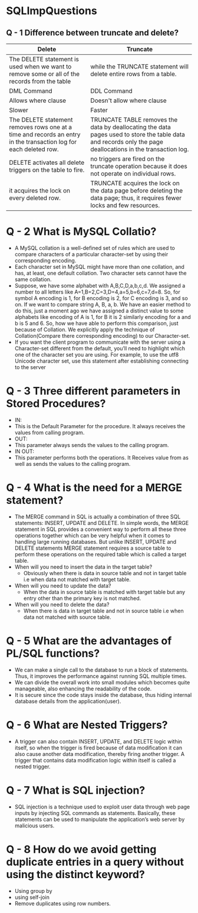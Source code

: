 # SQLImpQuestions

## Q - 1 Difference between truncate and delete?

| Delete | Truncate |
| ------ | -------- |
| The DELETE statement is used when we want to remove some or all of the records from the table | while the TRUNCATE statement will delete entire rows from a table. |
| DML Command| DDL Command | 
| Allows where clause | Doesn't allow where clause |
| Slower | Faster |
| The DELETE statement removes rows one at a time and records an entry in the transaction log for each deleted row. | TRUNCATE TABLE removes the data by deallocating the data pages used to store the table data and records only the page deallocations in the transaction log. |
| DELETE activates all delete triggers on the table to fire. | no triggers are fired on the truncate operation because it does not operate on individual rows. |
| it acquires the lock on every deleted row. | TRUNCATE acquires the lock on the data page before deleting the data page; thus, it requires fewer locks and few resources. |


# Q - 2 What is MySQL Collatio?
- A MySQL collation is a well-defined set of rules which are used to compare characters of a particular character-set by using their corresponding encoding.
- Each character set in MySQL might have more than one collation, and has, at least, one default collation. Two character sets cannot have the same collation.
- Suppose, we have some alphabet with A,B,C,D,a,b,c,d. We assigned a number to all letters like A=1,B=2,C=3,D=4,a=5,b=6,c=7,d=8. So, for symbol A encoding is 1, for B encoding is 2, for C encoding is 3, and so on. If we want to compare string A, B, a, b. We have an easier method to do this, just a moment ago we have assigned a distinct value to some alphabets like encoding of A is 1, for B it is 2 similarly encoding for a and b is 5 and 6. So, how we have able to perform this comparison, just because of Collation. We explicitly apply the technique of Collation(Compare there corresponding encoding) to our Character-set.
- If you want the client program to communicate with the server using a Character-set different from the default, you’ll need to highlight which one of the character set you are using. For example, to use the utf8 Unicode character set, use this statement after  establishing connecting to the server


# Q - 3 Three different parameters in Stored Procedures?
- IN: 
 - This is the Default Parameter for the procedure. It always receives the values from calling program.
- OUT: 
 - This parameter always sends the values to the calling program.
- IN OUT:
 - This parameter performs both the operations. It Receives value from as well as sends the values to the calling program.
 
# Q - 4 What is the need for a MERGE statement?
- The MERGE command in SQL is actually a combination of three SQL statements: INSERT, UPDATE and DELETE. In simple words, the MERGE statement in SQL provides a convenient way to perform all these three operations together which can be very helpful when it comes to handling large running databases. But unlike INSERT, UPDATE and DELETE statements MERGE statement requires a source table to perform these operations on the required table which is called a target table.
- When will you need to insert the data in the target table?
  - Obviously when there is data in source table and not in target table i.e when data not matched with target table.
- When will you need to update the data?
  - When the data in source table is matched with target table but any entry other than the primary key is not matched.
- When will you need to delete the data?
  - When there is data in target table and not in source table i.e when data not matched with source table.
 
 
 # Q - 5 What are the advantages of PL/SQL functions?
 - We can make a single call to the database to run a block of statements. Thus, it improves the performance against running SQL multiple times.
 - We can divide the overall work into small modules which becomes quite manageable, also enhancing the readability of the code.
 - It is secure since the code stays inside the database, thus hiding internal database details from the application(user).
 
 
 
 # Q - 6 What are Nested Triggers?
 - A trigger can also contain INSERT, UPDATE, and DELETE logic within itself, so when the trigger is fired because of data modification it can also cause another data modification, thereby firing another trigger. A trigger that contains data modification logic within itself is called a nested trigger.
 
 
 # Q - 7 What is SQL injection?
 - SQL injection is a technique used to exploit user data through web page inputs by injecting SQL commands as statements. Basically, these statements can be used to manipulate the application’s web server by malicious users.
 
 
 # Q - 8 How do we avoid getting duplicate entries in a query without using the distinct keyword?
 - Using group by 
 - using self-join
 - Remove duplicates using row numbers.
 
 
 
 
 
 
 

